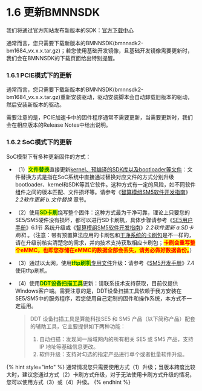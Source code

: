 # 1.6 更新BMNNSDK

我们将通过官方网站发布新版本的SDK：[官方下载中心](https://sophon.cn/drive/index.html)

通常而言，您只需要下载新版本的BMNNSDK(bmnnsdk2-bm1684\_vx.x.x.tar.gz)；若您使用基础开发镜像，且基础开发镜像需要更新时，我们会在BMNNSDK的下载页面给出特别提醒。

### **1.6.1 PCIE模式下的更新**

通常而言，您只需要下载新版本的BMNNSDK(bmnnsdk2-bm1684\_vx.x.x.tar.gz)重新安装驱动，驱动安装脚本会自动卸载旧版本的驱动，然后安装新版本的驱动。

需要注意的是，PCIE加速卡中的固件程序通常不需要更新，当需要更新时，我们会在相应版本的Release Notes中给出说明。

### **1.6.2 SoC模式下的更新**

SoC模型下有多种更新固件的方式：

* （1）<mark style="color:green;">**文件替换**</mark>直接更新[kernel、预编译的SDK库以及bootloader等文件](https://developer.sophgo.com/site/index/material/12/55.html)：文件替换方式是指在SoC系统中直接通过替换对应文件的方式分别升级bootloader、kernel和SDK等其它软件。这种方式有一定的风险，如不同软件组件之间的版本匹配、文件损坏等。请参考《[智算模组SM5软件开发指南](https://sophon-file.sophon.cn/sophon-prod-s3/drive/22/01/05/15/%E7%AE%97%E4%B8%B0SM5%E7%B3%BB%E5%88%97AI%E8%AE%A1%E7%AE%97%E6%A8%A1%E7%BB%84%E7%9A%84SOC%E6%A8%A1%E5%BC%8F%E8%BD%AF%E4%BB%B6%E5%BC%80%E5%8F%91%E6%8C%87%E5%8D%97\_V1.5.pdf)》_2.2软件更新 b.文件替换_ 章节。
* （2）使用<mark style="color:green;">**SD卡刷**</mark>烧写整个固件：这种方式最为干净可靠，理论上只要您的SE5/SM5硬件没有损坏，都可以进行SD卡刷机，具体步骤请参考《[SE5用户手册](https://sophon-file.sophon.cn/sophon-prod-s3/drive/21/08/31/%E6%99%BA%E7%AE%97%E7%9B%92SE5%E7%94%A8%E6%88%B7%E6%8C%87%E5%AF%BC%E6%89%8B%E5%86%8C\_v1.2.pdf)》6.1节 系统升级或《[智算模组SM5软件开发指南](https://sophon-file.sophon.cn/sophon-prod-s3/drive/22/01/05/15/%E7%AE%97%E4%B8%B0SM5%E7%B3%BB%E5%88%97AI%E8%AE%A1%E7%AE%97%E6%A8%A1%E7%BB%84%E7%9A%84SOC%E6%A8%A1%E5%BC%8F%E8%BD%AF%E4%BB%B6%E5%BC%80%E5%8F%91%E6%8C%87%E5%8D%97\_V1.5.pdf)》_2.2软件更新 a.SD卡刷机_ 。（注意：带有预置算法应用的卡刷包和[干净系统的卡刷包](https://developer.sophgo.com/site/index/material/12/49.html)是不一样的，请在升级前核实清楚您的需求，并向技术支持获取相应卡刷包；<mark style="color:red;">**卡刷会重写整个eMMC，也即您存储在eMMC的数据全部会丢失，请务必做好数据备份。**</mark>）
* （3）通过以太网，使用<mark style="color:green;">**tftp刷机**</mark>[专用文件](https://developer.sophgo.com/site/index/material/12/69.html)升级：请参考《[SM5开发手册](https://sophon-file.sophon.cn/sophon-prod-s3/drive/21/12/06/18/%E7%AE%97%E4%B8%B0SM5%E7%B3%BB%E5%88%97AI%E8%AE%A1%E7%AE%97%E6%A8%A1%E7%BB%84%E7%9A%84SOC%E6%A8%A1%E5%BC%8F%E8%BD%AF%E4%BB%B6%E5%BC%80%E5%8F%91%E6%8C%87%E5%8D%97\_V1.4.pdf)》7.4 使用tftp刷机。
*   （4）使用<mark style="color:green;">**DDT设备扫描工具**</mark>更新：请联系技术支持获取，目前仅提供Windows客户端。需要注意的是，DDT设备扫描工具依赖于我方安装在SE5/SM5中的服务程序，若您使用自己定制的固件和操作系统，本方式不一定适用。

    > DDT 设备扫描工具是算能科技SE5 和 SM5 产品（以下简称产品）配套的辅助工具，它主要提供如下两种功能：
    >
    > 1. 自动扫描：发现同一局域网内的所有相关 SE5 或 SM5 产品，支持 IP 地址等基础信息更改。
    > 2. 软件升级：支持对勾选的指定产品进行单个或者批量软件升级。

{% hint style="info" %}
通常情况您只需要使用方式（1）升级；当版本跨度比较大时，建议您通过方式（2）卡刷方式升级，对于无法使用卡刷方式升级的情况，您可以使用方式（3）或（4）升级。
{% endhint %}
